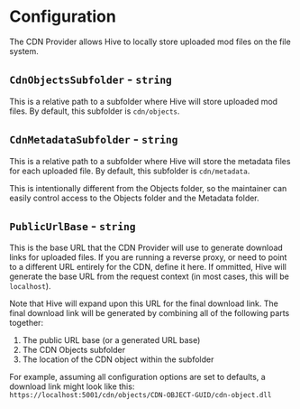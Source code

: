 ﻿# Configuration

The CDN Provider allows Hive to locally store uploaded mod files on the file system.

## `CdnObjectsSubfolder` - `string`

This is a relative path to a subfolder where Hive will store uploaded mod files. By default, this subfolder is `cdn/objects`.

## `CdnMetadataSubfolder` - `string`

This is a relative path to a subfolder where Hive will store the metadata files for each uploaded file. By default, this subfolder is `cdn/metadata`.

This is intentionally different from the Objects folder, so the maintainer can easily control access to the Objects folder and the Metadata folder.

## `PublicUrlBase` - `string`

This is the base URL that the CDN Provider will use to generate download links for uploaded files. If you are running a reverse proxy, or need to point to a different URL entirely for the CDN, define it here. If ommitted, Hive will generate the base URL from the request context (in most cases, this will be `localhost`).

Note that Hive will expand upon this URL for the final download link. The final download link will be generated by combining all of the following parts together:

1. The public URL base (or a generated URL base)
2. The CDN Objects subfolder
3. The location of the CDN object within the subfolder

For example, assuming all configuration options are set to defaults, a download link might look like this: `https://localhost:5001/cdn/objects/CDN-OBJECT-GUID/cdn-object.dll`